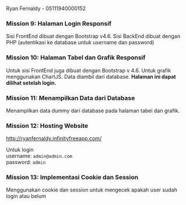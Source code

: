 Ryan Fernaldy - 05111940000152

### Mission 9: Halaman Login Responsif

Sisi FrontEnd dibuat dengan Bootstrap v4.6. Sisi BackEnd dibuat dengan PHP (autentikasi ke database untuk username dan password)

### Mission 10: Halaman Tabel dan Grafik Responsif

Untuk sisi FrontEnd juga dibuat dengan Bootstrap v 4.6. Untuk grafik menggunakan ChartJS. Data diambil dari database. <b>Halaman ini dapat dilihat setelah login.</b>

### Mission 11: Menampilkan Data dari Database

Menampilkan data dummy dari database pada halaman tabel dan grafik.

### Mission 12: Hosting Website

http://ryanfernaldy.infinityfreeapp.com/

Untuk login<br>
username: `admin@admin.com`<br>
password: `admin`<br>

### Mission 13: Implementasi Cookie dan Session

Menggunakan cookie dan session untuk mengecek apakah user sudah login atau belum
